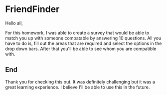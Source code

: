 # FriendFinder

Hello all,

For this homework, I was able to create a survey that would be able to match you up with someone compatable by answering 10 questions. All you have to do is, fill out the areas that are required and select the options in the drop down bars. After that you'll be able to see whom you are compatible with. 

## End
Thank you for checking this out. It was definitely challenging but it was a great learning experience. I believe I'll be able to use this in the future.